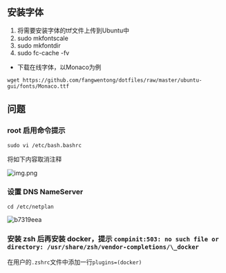 ## 安装字体

1. 将需要安装字体的ttf文件上传到Ubuntu中
2. sudo mkfontscale
3. sudo mkfontdir
4. sudo fc-cache -fv

- 下载在线字体，以Monaco为例

```shell
wget https://github.com/fangwentong/dotfiles/raw/master/ubuntu-gui/fonts/Monaco.ttf
```

## 问题

### root 启用命令提示

`sudo vi /etc/bash.bashrc`

将如下内容取消注释

![img.png](img/img.png)

### 设置 DNS NameServer

`cd /etc/netplan`

![b7319eea](img/b7319eea.png)

### 安装 zsh 后再安装 docker，提示 `compinit:503: no such file or directory: /usr/share/zsh/vendor-completions/\_docker`

在用户的`.zshrc`文件中添加一行`plugins=(docker)`
